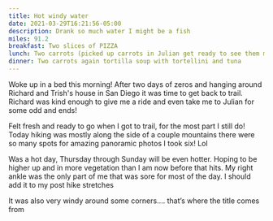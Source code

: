 ```yaml
---
title: Hot windy water
date: 2021-03-29T16:21:56-05:00
description: Drank so much water I might be a fish
miles: 91.2
breakfast: Two slices of PIZZA
lunch: Two carrots (picked up carrots in Julian get ready to see them most meals probably not breakfast though)  hot sauce chicken and a cliff bar!
dinner: Two carrots again tortilla soup with tortellini and tuna
---
```

Woke up in a bed this morning! After two days of zeros and hanging around Richard and Trish's house in San Diego it was time to get back to trail. Richard was kind enough to give me a ride and even take me to Julian for some odd and ends!

Felt fresh and ready to go when I got to trail, for the most part I still do! Today hiking was mostly along the side of a couple mountains there were so many spots for amazing panoramic photos I took six! Lol 

Was a hot day, Thursday through Sunday will be even hotter. Hoping to be higher up and in more vegetation than I am now before that hits. My right ankle was the only part of me that was sore for most of the day. I should add it to my post hike stretches 

It was also very windy around some corners.... that’s where the title comes from
